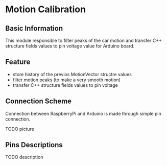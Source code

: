 # Motion Calibration

## Basic Information
This module responsible to filter peaks of the car motion and transfer C++ structure fields values to pin voltage value for Arduino board.

## Feature
- store history of the previos MotionVector structre values
- filter motion peaks (to make a very smooth motion)
- transfer C++ structure fields values to pin voltage

## Connection Scheme
Connection between RaspberryPi and Arduino is made through simple pin connection.

TODO picture

## Pins Descriptions

TODO description
